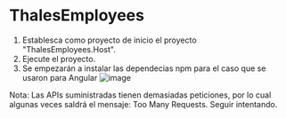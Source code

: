 # ThalesEmployees

1. Establesca como proyecto de inicio el proyecto "ThalesEmployees.Host".
2. Ejecute el proyecto.
3. Se empezarán a instalar las dependecias npm para el caso que se usaron para Angular
![image](https://user-images.githubusercontent.com/80854942/178616550-59200db9-18a2-4d3a-ac77-78ef22222cd4.png)


Nota: Las APIs suministradas tienen demasiadas peticiones, por lo cual algunas veces saldrá el mensaje: Too Many Requests. Seguir intentando.
